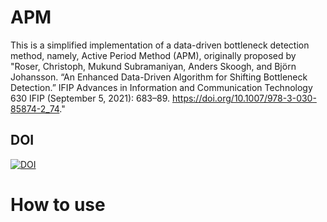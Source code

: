 # APM
This is a simplified implementation of a data-driven bottleneck detection method, namely, Active Period Method (APM), originally proposed by "Roser, Christoph, Mukund Subramaniyan, Anders Skoogh, and Björn Johansson. “An Enhanced Data-Driven Algorithm for Shifting Bottleneck Detection.” IFIP Advances in Information and Communication Technology 630 IFIP (September 5, 2021): 683–89. https://doi.org/10.1007/978-3-030-85874-2_74."
## DOI
[![DOI](https://zenodo.org/badge/664727811.svg)](https://zenodo.org/badge/latestdoi/664727811)

# How to use
